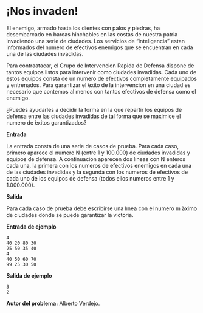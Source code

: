# ¡Nos invaden!

El enemigo, armado hasta los dientes con palos y piedras, ha desembarcado en barcas hinchables en las costas de nuestra patria invadiendo una serie de ciudades. Los servicios de “inteligencia” estan informados del numero de efectivos enemigos que se encuentran en cada una de las ciudades invadidas.

Para contraatacar, el Grupo de Intervencion Rapida de Defensa dispone de tantos equipos listos para intervenir como ciudades invadidas. Cada uno de estos equipos consta de un numero de efectivos completamente equipados y entrenados. Para garantizar el  ́exito de la intervencion en una ciudad es necesario que contemos al menos con tantos efectivos de defensa como el enemigo.

¿Puedes ayudarles a decidir la forma en la que repartir los equipos de defensa entre las ciudades invadidas de tal forma que se maximice el numero de  ́exitos garantizados?

**Entrada**

La entrada consta de una serie de casos de prueba. Para cada caso, primero aparece el numero N (entre 1 y 100.000) de ciudades invadidas y equipos de defensa. A continuacion aparecen dos lıneas con N enteros cada una, la primera con los numeros de efectivos enemigos en cada una de las ciudades invadidas y la segunda con los numeros de efectivos de cada uno de los equipos de defensa (todos ellos numeros entre 1 y 1.000.000).

**Salida**

Para cada caso de prueba debe escribirse una lınea con el numero m ́aximo de ciudades donde se puede garantizar la victoria.

**Entrada de ejemplo**

    4
    40 20 80 30
    25 50 35 40
    4
    40 50 60 70
    99 25 30 50

**Salida de ejemplo**

    3
    2

**Autor del problema:** Alberto Verdejo.
